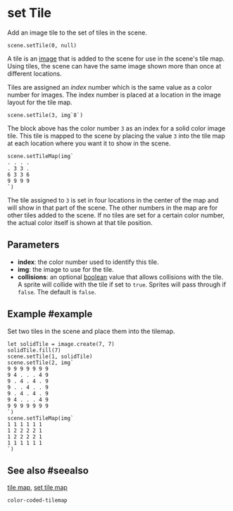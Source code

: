 # set Tile

Add an image tile to the set of tiles in the scene.

```sig
scene.setTile(0, null)
```

A tile is an [image](/types/image) that is added to the scene for use in the scene's tile map. Using tiles, the scene can have the same image shown more than once at different locations.

Tiles are assigned an _index_ number which is the same value as a color number for images. The index number is placed at a location in the image layout for the tile map.

```block
scene.setTile(3, img`8`)
```

The block above has the color number `3` as an index for a solid color image tile. This tile is mapped to the scene by placing the value `3` into the tile map at each location where you want it to show in the scene.

```blocks
scene.setTileMap(img`
. . . .
. 3 3 .
6 3 3 6
9 9 9 9
`)
```

The tile assigned to `3` is set in four locations in the center of the map and will show in that part of the scene. The other numbers in the map are for other tiles added to the scene. If no tiles are set for a certain color number, the actual color itself is shown at that tile position.

## Parameters

* **index**: the color number used to identify this tile.
* **img**: the image to use for the tile.
* **collisions**: an optional [boolean](/types/boolean) value that allows collisions with the tile. A sprite will collide with the tile if set to `true`. Sprites will pass through if `false`. The default is `false`. 

## Example #example

Set two tiles in the scene and place them into the tilemap.

```blocks
let solidTile = image.create(7, 7)
solidTile.fill(7)
scene.setTile(1, solidTile)
scene.setTile(2, img`
9 9 9 9 9 9 9
9 4 . . . 4 9
9 . 4 . 4 . 9
9 . . 4 . . 9
9 . 4 . 4 . 9
9 4 . . . 4 9
9 9 9 9 9 9 9
`)
scene.setTileMap(img`
1 1 1 1 1 1
1 2 2 2 2 1
1 2 2 2 2 1
1 1 1 1 1 1
`)
```

## See also #seealso

[tile map](/reference/color-coded-tilemap/tile-map), [set tile map](/reference/color-coded-tilemap/set-tile-map)

```package
color-coded-tilemap
```
